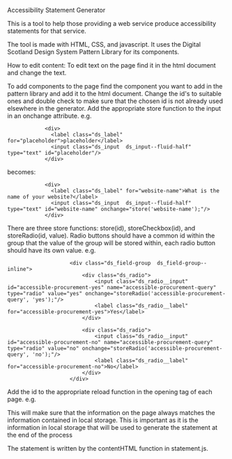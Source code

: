Accessibility Statement Generator

This is a tool to help those providing a web service produce accessibility statements for that service.

The tool is made with HTML, CSS, and javascript. It uses the Digital Scotland Design System Pattern 
Library for its components.

How to edit content: To edit text on the page find it in the html document and change the text. 

To add components to the
page find the component you want to add in the pattern library and add it to the html document. Change the id's to suitable ones
and double check to make sure that the chosen id is not already used elsewhere in the generator. Add the appropriate store function
to the input in an onchange attribute. e.g. 

                <div>
                  <label class="ds_label" for="placeholder">placeholder</label>
                  <input class="ds_input  ds_input--fluid-half" type="text" id="placeholder"/>
                </div>

becomes:

                <div>
                  <label class="ds_label" for="website-name">What is the name of your website?</label>
                  <input class="ds_input  ds_input--fluid-half" type="text" id="website-name" onchange="store('website-name');"/>
                </div>

There are three store functions: store(id), storeCheckbox(id), and storeRadio(id, value). Radio buttons should have a common id 
within the group that the value of the group will be stored within, each radio button should have its own value. e.g.

                        <div class="ds_field-group  ds_field-group--inline">
                            <div class="ds_radio">
                                <input class="ds_radio__input" id="accessible-procurement-yes" name="accessible-procurement-query" type="radio" value="yes" onchange="storeRadio('accessible-procurement-query', 'yes');"/>
                                <label class="ds_radio__label" for="accessible-procurement-yes">Yes</label>
                            </div>

                            <div class="ds_radio">
                                <input class="ds_radio__input" id="accessible-procurement-no" name="accessible-procurement-query" type="radio" value="no" onchange="storeRadio('accessible-procurement-query', 'no');"/>
                                <label class="ds_radio__label" for="accessible-procurement-no">No</label>
                            </div>
                        </div>

Add the id to the appropriate reload function in the opening <body> tag of each page. e.g.

<body onload="reload(['organisation-name'])> to <body onload="reload(['organisation-name', 'website-name'])

This will make sure that the information on the page always matches the information contained in local
storage. This is important as it is the information in local storage that will be used to generate the statement at the end of the 
process

The statement is written by the contentHTML function in statement.js.
